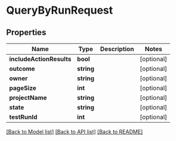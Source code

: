 # QueryByRunRequest

## Properties
Name | Type | Description | Notes
------------ | ------------- | ------------- | -------------
**includeActionResults** | **bool** |  | [optional] 
**outcome** | **string** |  | [optional] 
**owner** | **string** |  | [optional] 
**pageSize** | **int** |  | [optional] 
**projectName** | **string** |  | [optional] 
**state** | **string** |  | [optional] 
**testRunId** | **int** |  | [optional] 

[[Back to Model list]](../README.md#documentation-for-models) [[Back to API list]](../README.md#documentation-for-api-endpoints) [[Back to README]](../README.md)


